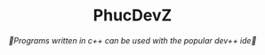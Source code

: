 <h1 align="center">PhucDevZ</h1>
<h6 align="center">💌Programs written in c++ can be used with the popular dev++ ide💌</h6>


